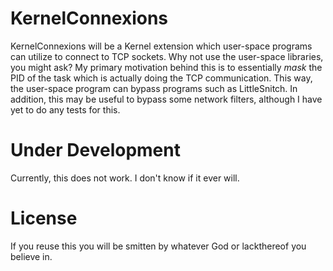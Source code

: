 KernelConnexions
================

KernelConnexions will be a Kernel extension which user-space programs can utilize to connect to TCP sockets. Why not use the user-space libraries, you might ask? My primary motivation behind this is to essentially *mask* the PID of the task which is actually doing the TCP communication. This way, the user-space program can bypass programs such as LittleSnitch. In addition, this may be useful to bypass some network filters, although I have yet to do any tests for this.

Under Development
=================

Currently, this does not work. I don't know if it ever will.

License
=======

If you reuse this you will be smitten by whatever God or lackthereof you believe in.
